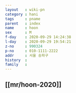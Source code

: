 ```yaml
---
layout   : wiki-pn
category : hani
tags     : pname
parent   : index
name     : hoon
sex      : M
f-day    : 2020-09-29 14:24:38
l-day    : 2020-09-29 19:54:21
z-no     : 990324
p-no     : 010-1111-2222
addr     : 서울 송파구 
history  : 
family   : 
---
```


## [[mr/hoon-2020]]  
